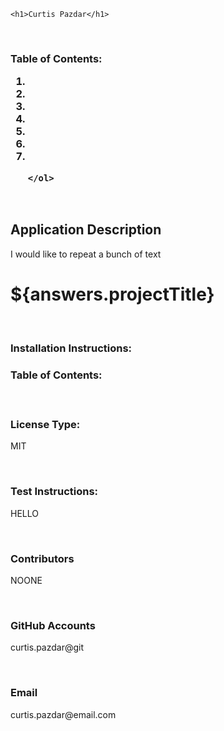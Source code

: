     <h1>Curtis Pazdar</h1>

<br>
<h3>Table of Contents:
    <ol>
        <li><a href="Application Description"></a></li>
        <li><a href="Installation Instructions:"></a></li>
        <li><a href="License Type:"></a></li>
        <li><a href="Test Instructions:"></a></li>
        <li><a href="Contributors"></a></li>
        <li><a href="GitHub Account"></a></li>
        <li><a href="Email"></a></li>

    </ol>

</h3>
<br>
<h2>Application Description</h2>
<p>
    I would like to repeat a bunch of text<h1>${answers.projectTitle}</h1>
</p>
<br>
<h3>Installation Instructions:</h3>
<p><h3>Table of Contents:</p>
<br>
<h3>License Type:</h3>
<p>MIT</p>
<br>
<h3>Test Instructions:</h3>
<p>HELLO</p>
<br>
<h3>Contributors</h3>
<p>NOONE</p>
<br>
<h3>GitHub Accounts</h3>
<p>curtis.pazdar@git</p>
<br>
<h3>Email</h3>
<p>curtis.pazdar@email.com</p>
